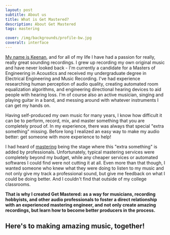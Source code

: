 ```yaml
---
layout: post
subtitle: About us
title: What is Get Mastered?
description: About Get Mastered
tags: mastering

cover: /img/backgrounds/profile-bw.jpg
coveralt: interface
---
```


[My name is Keenan](/blog/about/Who-We-Are/), and for all of my life I have had a passion for really, really great sounding recordings. I grew up recording my own original music and have never looked back - I'm currently a candidate for a Masters of Engineering in Acoustics and received my undergraduate degree in Electrical Engineering and Music Recording. I've had experience researching human perception of audio quality, creating automated room equalization algorithms, and engineering directional hearing devices to aid people with hearing loss. I'm of course also an active musician, singing and playing guitar in a band, and messing around with whatever instruments I can get my hands on.

Having self-produced my own music for many years, I know how difficult it can be to perform, record, mix, and master something that you are completely proud of. In my experience, there was always that special "extra something" missing. Before long I realized an easy way to make my audio better: get someone with more experience to help!

I had heard of [mastering](/blog/about/What-Is-Mastering/) being the stage where this "extra something" is added by professionals. Unfortunately, typical mastering services were completely beyond my budget, while any cheaper services or automated softwares I could find were not cutting it at all. Even more than that though, I wanted someone who knew what they were doing to listen to my music and not only give my track a professional sound, but give me feedback on what I could be doing better. And I couldn't find that outside of my college classrooms.

**That is why I created Get Mastered: as a way for musicians, recording hobbyists, and other audio professionals to foster a direct relationship with an experienced mastering engineer, and not only create amazing recordings, but learn how to become better producers in the process.**

## Here's to making amazing music, together!
